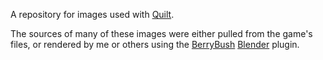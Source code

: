 A repository for images used with [Quilt](https://github.com/Swiftshine/Quilt).

The sources of many of these images were either pulled from the game's files, or rendered by me or others using the [BerryBush](https://github.com/hayden0729/berrybush) [Blender](https://www.blender.org/) plugin.
